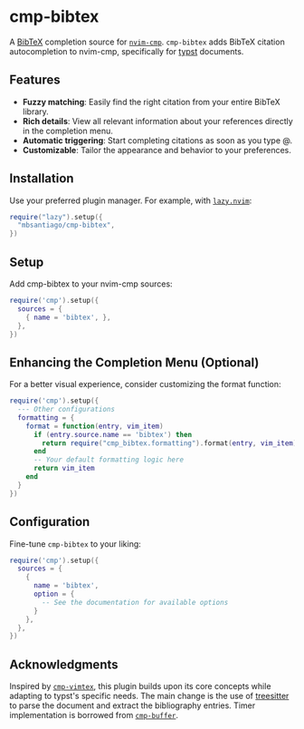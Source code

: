 # cmp-bibtex

A [BibTeX](https://www.bibtex.org/) completion source for [`nvim-cmp`](https://github.com/hrsh7th/nvim-cmp).
`cmp-bibtex` adds BibTeX citation autocompletion to nvim-cmp, specifically for [typst](https://typst.app/) documents.

## Features

- **Fuzzy matching**: Easily find the right citation from your entire BibTeX library.
- **Rich details**: View all relevant information about your references directly in the completion menu.
- **Automatic triggering**: Start completing citations as soon as you type @.
- **Customizable**: Tailor the appearance and behavior to your preferences.

## Installation

Use your preferred plugin manager. For example, with [`lazy.nvim`](https://github.com/folke/lazy.nvim):

```lua
require("lazy").setup({
  "mbsantiago/cmp-bibtex",
})
```

## Setup

Add cmp-bibtex to your nvim-cmp sources:

```lua
require('cmp').setup({
  sources = {
    { name = 'bibtex', },
  },
})
```

## Enhancing the Completion Menu (Optional)

For a better visual experience, consider customizing the format function:

```lua
require('cmp').setup({
  --- Other configurations
  formatting = {
    format = function(entry, vim_item)
      if (entry.source.name == 'bibtex') then
        return require("cmp_bibtex.formatting").format(entry, vim_item)
      end
      -- Your default formatting logic here
      return vim_item
    end
  }
})

```

## Configuration

Fine-tune `cmp-bibtex` to your liking:

```lua
require('cmp').setup({
  sources = {
    {
      name = 'bibtex',
      option = {
        -- See the documentation for available options
      }
    },
  },
})
```

## Acknowledgments

Inspired by [`cmp-vimtex`](https://github.com/micangl/cmp-vimtex), this plugin builds upon its core concepts while adapting to typst's specific needs.
The main change is the use of [treesitter](https://github.com/nvim-treesitter/nvim-treesitter) to parse the document and extract the bibliography entries.
Timer implementation is borrowed from [`cmp-buffer`](https://github.com/hrsh7th/cmp-buffer).
